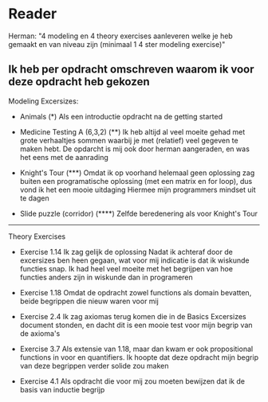 # Reader

Herman: "4 modeling en 4 theory exercises aanleveren welke je heb gemaakt en van niveau zijn (minimaal 1 4 ster modeling exercise)"

Ik heb per opdracht omschreven waarom ik voor deze opdracht heb gekozen
---
Modeling Excersizes:
- Animals (*)
Als een introductie opdracht na de getting started

- Medicine Testing A (6,3,2) (**)
Ik heb altijd al veel moeite gehad met grote verhaaltjes sommen waarbij je met (relatief) veel gegeven te maken hebt. De opdarcht is mij ook door herman aangeraden, en was het eens met de aanrading

- Knight's Tour (***)
Omdat ik op voorhand helemaal geen oplossing zag buiten een programatische oplossing (met een matrix en for loop), dus vond ik het een mooie uitdaging Hiermee mijn programmers mindset uit te dagen

- Slide puzzle (corridor) (****)
Zelfde beredenering als voor Knight's Tour

---
Theory Exercises

- Exercise 1.14
Ik zag gelijk de oplossing Nadat ik achteraf door de excersizes ben heen gegaan, wat voor mij indicatie is dat ik wiskunde functies snap. Ik had heel veel moeite met het begrijpen van hoe functies anders zijn in wiskunde dan in programeren

- Exercise 1.18
Omdat de opdracht zowel functions als domain bevatten, beide begrippen die nieuw waren voor mij

- Exercise 2.4
Ik zag axiomas terug komen die in de Basics Excersizes document stonden, en dacht dit is een mooie test voor mijn begrip van de axioma's

- Exercise 3.7 
Als extensie van 1.18, maar dan kwam er ook propositional functions in voor en quantifiers. Ik hoopte dat deze opdracht mijn begrip van deze begrippen verder solide zou maken

- Exercise 4.1
Als opdracht die voor mij zou moeten bewijzen dat ik de basis van inductie begrijp